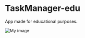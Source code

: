 # TaskManager-edu
App made for educational purposes.

![My image](michasacuer/TaskManager-edu/blob/master/TaskManager/1.PNG)
